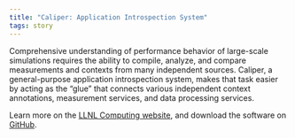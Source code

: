 ```yaml
---
title: "Caliper: Application Introspection System"
tags: story
---
```


Comprehensive understanding of performance behavior of large-scale simulations requires the ability to compile, analyze, and compare measurements and contexts from many independent sources. Caliper, a general-purpose application introspection system, makes that task easier by acting as the “glue” that connects various independent context annotations, measurement services, and data processing services.

Learn more on the [LLNL Computing website](https://computing.llnl.gov/projects/caliper), and download the software on [GitHub](https://github.com/llnl/Caliper).
